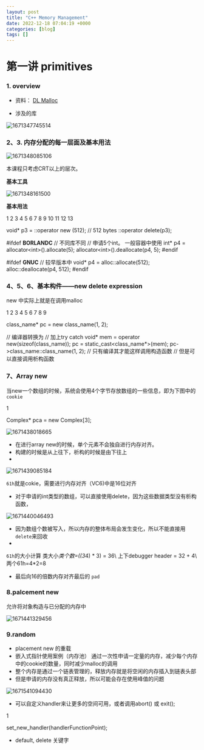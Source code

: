 ```yaml
---
layout: post
title: "C++ Memory Management"
date: 2022-12-18 07:04:19 +0000
categories: [blog]
tags: []
---
```


# [](#%E7%AC%AC%E4%B8%80%E8%AE%B2-primitives)第一讲 primitives
### [](#1-overview)1. overview

- 资料： [DL Malloc](http://gee.cs.oswego.edu/dl/)

- 涉及的库

![1671347745514](https://Baymine.github.io/images/C-Memory-Management/1671347745514.png)

### [](#2%E3%80%813-%E5%86%85%E5%AD%98%E5%88%86%E9%85%8D%E7%9A%84%E6%AF%8F%E4%B8%80%E5%B1%82%E9%9D%A2%E5%8F%8A%E5%9F%BA%E6%9C%AC%E7%94%A8%E6%B3%95)2、3. 内存分配的每一层面及基本用法

![1671348085106](https://Baymine.github.io/images/C-Memory-Management/1671348085106.png)

本课程只考虑CRT以上的层次。

**基本工具**

![1671348161500](https://Baymine.github.io/images/C-Memory-Management/1671348161500.png)

**基本用法**

1
2
3
4
5
6
7
8
9
10
11
12
13

void* p3 = ::operator new (512);   // 512 bytes
::operator delete(p3);

#ifdef __BORLANDC__  // 不同库不同
	// 申请5个int。 一般容器中使用
	int* p4 = allocator&lt;int&gt;().allocate(5);
	allocator&lt;int&gt;().deallocate(p4, 5);
#endif

#ifdef __GNUC__   // 较早版本中
	void* p4 = alloc::allocate(512);
	alloc::deallocate(p4, 512);
 #endif

### [](#4%E3%80%815%E3%80%816%E3%80%81%E5%9F%BA%E6%9C%AC%E6%9E%84%E4%BB%B6%E2%80%94%E2%80%94new-delete-expression)4、5、6、基本构件——new delete expression
new 中实际上就是在调用malloc

1
2
3
4
5
6
7
8
9

class_name* pc = new class_name(1, 2);

// 编译器转换为
// 加上try catch
void* mem = operator new(sizeof(class_name));
pc = static_cast&lt;class_name*&gt;(mem);
pc-&gt;class_name::class_name(1, 2); // 只有编译其才能这样调用构造函数
// 但是可以直接调用析构函数

### [](#7%E3%80%81Array-new)7、Array new
当new一个数组的时候，系统会使用4个字节存放数组的一些信息，即为下图中的 `cookie`

1

Complex* pca = new Complex[3];

![1671438018665](https://Baymine.github.io/images/C-Memory-Management/1671438018665.png)

- 在进行array new的时候，单个元素不会独自进行内存对齐。
- 构建的时候是从上往下，析构的时候是由下往上
- 
![1671439085184](https://Baymine.github.io/images/C-Memory-Management/1671439085184.png)

`61h`就是cokie，需要进行内存对齐（VC6)中是16位对齐
- 对于申请的int类型的数组，可以直接使用delete，因为这些数据类型没有析构函数，

![1671440046493](https://Baymine.github.io/images/C-Memory-Management/1671440046493.png)
- 因为数组个数被写入，所以内存的整体布局会发生变化，所以不能直接用 `delete`来回收
- 
`61h`的大小计算
类大小*类个数=((3*4) * 3) = 36\ 上下debugger header = 32 + 4\ 两个61h=4*2=8
- 最后向16的倍数内存对齐最后的 `pad`

### [](#8-palcement-new)8.palcement new

允许将对象构造与已分配的内存中

![1671441329456](https://Baymine.github.io/images/C-Memory-Management/1671441329456.png)

### [](#9-random)9.random

- placement new 的重载
- 嵌入式指针使用案例（内存池）
通过一次性申请一定量的内存，减少每个内存中的cookie的数量，同时减少malloc的调用
- 整个内存是通过一个链表管理的，释放内存就是将空闲的内存插入到链表头部
- 但是申请的内存没有真正释放，所以可能会存在使用峰值的问题

![1671541094430](https://Baymine.github.io/images/C-Memory-Management/1671541094430.png)

- 可以自定义handler来让更多的空间可用，或者调用abort() 或 exit();

1

set_new_handler(handlerFunctionPoint);

- default, delete 关键字